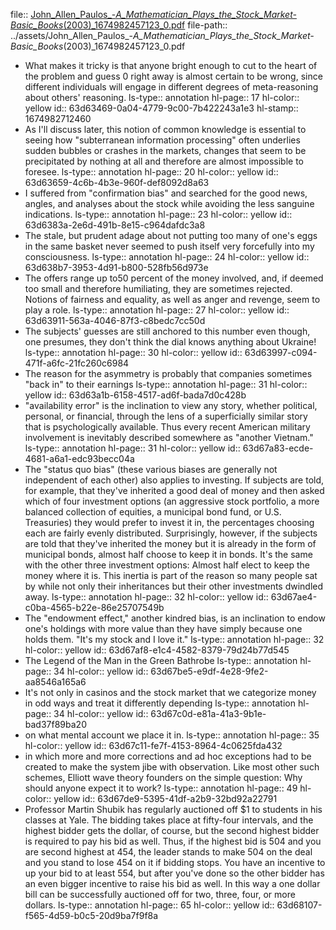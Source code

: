 file:: [John_Allen_Paulos_-_A_Mathematician_Plays_the_Stock_Market-Basic_Books_(2003)_1674982457123_0.pdf](../assets/John_Allen_Paulos_-_A_Mathematician_Plays_the_Stock_Market-Basic_Books_(2003)_1674982457123_0.pdf)
file-path:: ../assets/John_Allen_Paulos_-_A_Mathematician_Plays_the_Stock_Market-Basic_Books_(2003)_1674982457123_0.pdf

- What makes it tricky is that anyone bright enough to cut to the heart of the problem and guess 0 right away is almost certain to be wrong, since different individuals will engage in different degrees of meta-reasoning about others' reasoning. 
  ls-type:: annotation
  hl-page:: 17
  hl-color:: yellow
  id:: 63d63469-0a04-4779-9c00-7b422243a1e3
  hl-stamp:: 1674982712460
- As I'll discuss later, this notion of common knowledge is essential to seeing how "subterranean information processing" often underlies sudden bubbles or crashes in the markets, changes that seem to be precipitated by nothing at all and therefore are almost impossible to foresee.
  ls-type:: annotation
  hl-page:: 20
  hl-color:: yellow
  id:: 63d63659-4c6b-4b3e-960f-def8092d8a63
- I suffered from "confirmation bias" and searched for the good news, angles, and analyses about the stock while avoiding the less sanguine indications.
  ls-type:: annotation
  hl-page:: 23
  hl-color:: yellow
  id:: 63d6383a-2e6d-491b-8e15-c964dafdc3a8
- The stale, but prudent adage about not putting too many of one's eggs in the same basket never seemed to push itself very forcefully into my consciousness.
  ls-type:: annotation
  hl-page:: 24
  hl-color:: yellow
  id:: 63d638b7-3953-4d91-b800-528fb56d973e
- The offers range up to50 percent of the money involved, and, if deemed too small and therefore humiliating, they are sometimes rejected. Notions of fairness and equality, as well as anger and revenge, seem to play a role.
  ls-type:: annotation
  hl-page:: 27
  hl-color:: yellow
  id:: 63d63911-563a-4046-87f3-c8bedc7cc50d
- The subjects' guesses are still anchored to this number even though, one presumes, they don't think the dial knows anything about Ukraine!
  ls-type:: annotation
  hl-page:: 30
  hl-color:: yellow
  id:: 63d63997-c094-471f-a6fc-21fc260c6984
- The reason for the asymmetry is probably that companies sometimes "back in" to their earnings
  ls-type:: annotation
  hl-page:: 31
  hl-color:: yellow
  id:: 63d63a1b-6158-4517-ad6f-bada7d0c428b
- "availability error" is the inclination to view any story, whether political, personal, or financial, through the lens of a superficially similar story that is psychologically available. Thus every recent American military involvement is inevitably described somewhere as "another Vietnam."
  ls-type:: annotation
  hl-page:: 31
  hl-color:: yellow
  id:: 63d67a83-ecde-4681-a6a1-edc93becc04a
- The "status quo bias" (these various biases are generally not independent of each other) also applies to investing. If subjects are told, for example, that they've inherited a good deal of money and then asked which of four investment options (an aggressive stock portfolio, a more balanced collection of equities, a municipal bond fund, or U.S. Treasuries) they would prefer to invest it in, the percentages choosing each are fairly evenly distributed. Surprisingly, however, if the subjects are told that they've inherited the money but it is already in the form of municipal bonds, almost half choose to keep it in bonds. It's the same with the other three investment options: Almost half elect to keep the money where it is. This inertia is part of the reason so many people sat by while not only their inheritances but their other investments dwindled away.
  ls-type:: annotation
  hl-page:: 32
  hl-color:: yellow
  id:: 63d67ae4-c0ba-4565-b22e-86e25707549b
- The "endowment effect," another kindred bias, is an inclination to endow one's holdings with more value than they have simply because one holds them. "It's my stock and I love it."
  ls-type:: annotation
  hl-page:: 32
  hl-color:: yellow
  id:: 63d67af8-e1c4-4582-8379-79d24b77d545
- The Legend of the Man in the Green Bathrobe
  ls-type:: annotation
  hl-page:: 34
  hl-color:: yellow
  id:: 63d67be5-e9df-4e28-9fe2-aa8546a165a6
- It's not only in casinos and the stock market that we categorize money in odd ways and treat it differently depending
  ls-type:: annotation
  hl-page:: 34
  hl-color:: yellow
  id:: 63d67c0d-e81a-41a3-9b1e-bad37f89ba20
- on what mental account we place it in.
  ls-type:: annotation
  hl-page:: 35
  hl-color:: yellow
  id:: 63d67c11-fe7f-4153-8964-4c0625fda432
- in which more and more corrections and ad hoc exceptions had to be created to make the system jibe with observation. Like most other such schemes, Elliott wave theory founders on the simple question: Why should anyone expect it to work?
  ls-type:: annotation
  hl-page:: 49
  hl-color:: yellow
  id:: 63d67de9-5395-41df-a2b9-32bd92a22791
- Professor Martin Shubik has regularly auctioned off $1 to students in his classes at Yale. The bidding takes place at fifty-four intervals, and the highest bidder gets the dollar, of course, but the second highest bidder is required to pay his bid as well. Thus, if the highest bid is 504 and you are second highest at 454, the leader stands to make 504 on the deal and you stand to lose 454 on it if bidding stops. You have an incentive to up your bid to at least 554, but after you've done so the other bidder has an even bigger incentive to raise his bid as well. In this way a one dollar bill can be successfully auctioned off for two, three, four, or more dollars.
  ls-type:: annotation
  hl-page:: 65
  hl-color:: yellow
  id:: 63d68107-f565-4d59-b0c5-20d9ba7f9f8a